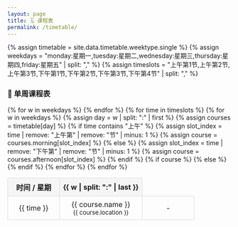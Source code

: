 ```yaml
---
layout: page
title: 🗓️ 课程表
permalink: /timetable/
---
```


{% assign timetable = site.data.timetable.weektype.single %}
{% assign weekdays = "monday:星期一,tuesday:星期二,wednesday:星期三,thursday:星期四,friday:星期五" | split: "," %}
{% assign timeslots = "上午第1节,上午第2节,上午第3节,下午第1节,下午第2节,下午第3节,下午第4节" | split: "," %}

<style>
  table {
    width: 100%;
    border-collapse: collapse;
    text-align: center;
  }
  th, td {
    border: 1px solid #ddd;
    padding: 8px;
  }
  th {
    background-color: #f5f5f5;
  }
  td {
    min-width: 100px;
  }
</style>

### 📅 单周课程表

<table>
  <thead>
    <tr>
      <th>时间 / 星期</th>
      {% for w in weekdays %}
        <th>{{ w | split: ":" | last }}</th>
      {% endfor %}
    </tr>
  </thead>
  <tbody>
  {% for time in timeslots %}
    <tr>
      <td>{{ time }}</td>
      {% for w in weekdays %}
        {% assign day = w | split: ":" | first %}
        {% assign courses = timetable[day] %}
        {% if time contains "上午" %}
          {% assign slot_index = time | remove: "上午第" | remove: "节" | minus: 1 %}
          {% assign course = courses.morning[slot_index] %}
        {% else %}
          {% assign slot_index = time | remove: "下午第" | remove: "节" | minus: 1 %}
          {% assign course = courses.afternoon[slot_index] %}
        {% endif %}
        {% if course %}
          <td>{{ course.name }}<br><small>{{ course.location }}</small></td>
        {% else %}
          <td>-</td>
        {% endif %}
      {% endfor %}
    </tr>
  {% endfor %}
  </tbody>
</table>
